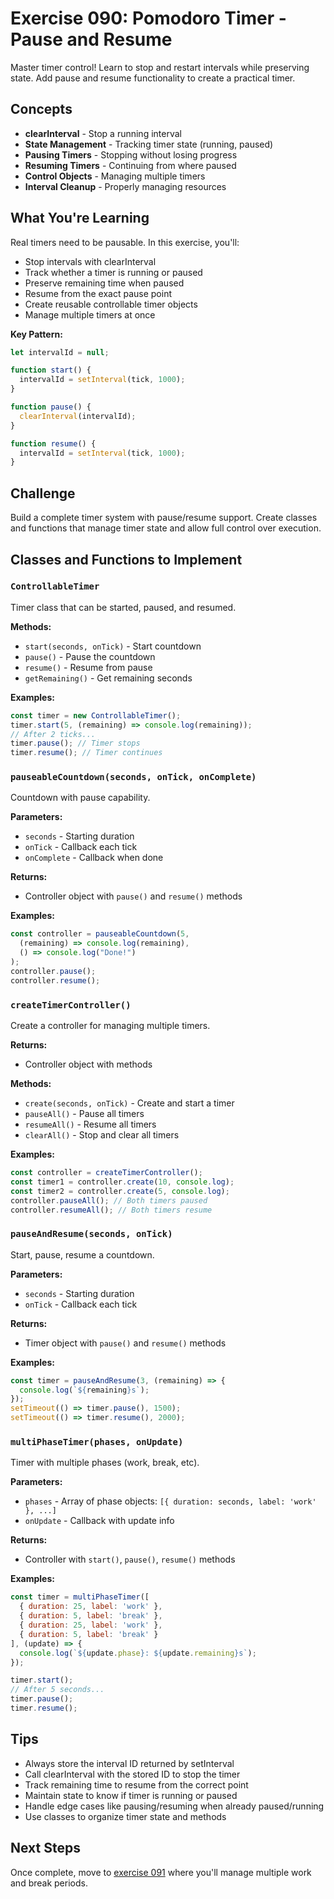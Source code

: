 # Exercise 090: Pomodoro Timer - Pause and Resume

Master timer control! Learn to stop and restart intervals while preserving state. Add pause and resume functionality to create a practical timer.

## Concepts

- **clearInterval** - Stop a running interval
- **State Management** - Tracking timer state (running, paused)
- **Pausing Timers** - Stopping without losing progress
- **Resuming Timers** - Continuing from where paused
- **Control Objects** - Managing multiple timers
- **Interval Cleanup** - Properly managing resources

## What You're Learning

Real timers need to be pausable. In this exercise, you'll:
- Stop intervals with clearInterval
- Track whether a timer is running or paused
- Preserve remaining time when paused
- Resume from the exact pause point
- Create reusable controllable timer objects
- Manage multiple timers at once

**Key Pattern:**
```javascript
let intervalId = null;

function start() {
  intervalId = setInterval(tick, 1000);
}

function pause() {
  clearInterval(intervalId);
}

function resume() {
  intervalId = setInterval(tick, 1000);
}
```

## Challenge

Build a complete timer system with pause/resume support. Create classes and functions that manage timer state and allow full control over execution.

## Classes and Functions to Implement

### `ControllableTimer`
Timer class that can be started, paused, and resumed.

**Methods:**
- `start(seconds, onTick)` - Start countdown
- `pause()` - Pause the countdown
- `resume()` - Resume from pause
- `getRemaining()` - Get remaining seconds

**Examples:**
```javascript
const timer = new ControllableTimer();
timer.start(5, (remaining) => console.log(remaining));
// After 2 ticks...
timer.pause(); // Timer stops
timer.resume(); // Timer continues
```

### `pauseableCountdown(seconds, onTick, onComplete)`
Countdown with pause capability.

**Parameters:**
- `seconds` - Starting duration
- `onTick` - Callback each tick
- `onComplete` - Callback when done

**Returns:**
- Controller object with `pause()` and `resume()` methods

**Examples:**
```javascript
const controller = pauseableCountdown(5, 
  (remaining) => console.log(remaining),
  () => console.log("Done!")
);
controller.pause();
controller.resume();
```

### `createTimerController()`
Create a controller for managing multiple timers.

**Returns:**
- Controller object with methods

**Methods:**
- `create(seconds, onTick)` - Create and start a timer
- `pauseAll()` - Pause all timers
- `resumeAll()` - Resume all timers
- `clearAll()` - Stop and clear all timers

**Examples:**
```javascript
const controller = createTimerController();
const timer1 = controller.create(10, console.log);
const timer2 = controller.create(5, console.log);
controller.pauseAll(); // Both timers paused
controller.resumeAll(); // Both timers resume
```

### `pauseAndResume(seconds, onTick)`
Start, pause, resume a countdown.

**Parameters:**
- `seconds` - Starting duration
- `onTick` - Callback each tick

**Returns:**
- Timer object with `pause()` and `resume()` methods

**Examples:**
```javascript
const timer = pauseAndResume(3, (remaining) => {
  console.log(`${remaining}s`);
});
setTimeout(() => timer.pause(), 1500);
setTimeout(() => timer.resume(), 2000);
```

### `multiPhaseTimer(phases, onUpdate)`
Timer with multiple phases (work, break, etc).

**Parameters:**
- `phases` - Array of phase objects: `[{ duration: seconds, label: 'work' }, ...]`
- `onUpdate` - Callback with update info

**Returns:**
- Controller with `start()`, `pause()`, `resume()` methods

**Examples:**
```javascript
const timer = multiPhaseTimer([
  { duration: 25, label: 'work' },
  { duration: 5, label: 'break' },
  { duration: 25, label: 'work' },
  { duration: 5, label: 'break' }
], (update) => {
  console.log(`${update.phase}: ${update.remaining}s`);
});

timer.start();
// After 5 seconds...
timer.pause();
timer.resume();
```

## Tips

- Always store the interval ID returned by setInterval
- Call clearInterval with the stored ID to stop the timer
- Track remaining time to resume from the correct point
- Maintain state to know if timer is running or paused
- Handle edge cases like pausing/resuming when already paused/running
- Use classes to organize timer state and methods

## Next Steps

Once complete, move to [exercise 091](../091-pomodoro-multiple) where you'll manage multiple work and break periods.
